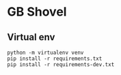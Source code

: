 # GB Shovel

## Virtual env

    python -m virtualenv venv
    pip install -r requirements.txt
    pip install -r requirements-dev.txt
